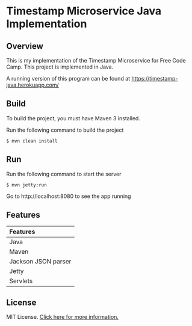 # Timestamp Microservice Java Implementation

## Overview

This is my implementation of the Timestamp Microservice for Free Code Camp.  This project is implemented in  Java.

A running version of this program can be found at https://timestamp-java.herokuapp.com/

## Build

To build the project, you must have Maven 3 installed.

Run the following command to build the project

    $ mvn clean install 

## Run

Run the following command to start the server 

    $ mvn jetty:run
    
Go to http://localhost:8080 to see the app running

## Features

| Features 
|:---------         
| Java           
| Maven  
| Jackson JSON parser
| Jetty         
| Servlets  

## License

MIT License. [Click here for more information.](LICENSE.md)
